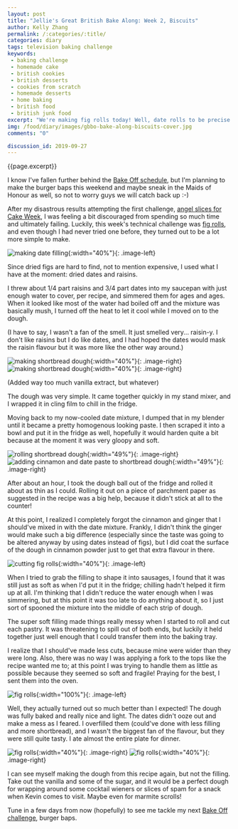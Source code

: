 ```yaml
---
layout: post
title: "Jellie's Great British Bake Along: Week 2, Biscuits"
author: Kelly Zhang
permalink: /:categories/:title/
categories: diary
tags: television baking challenge
keywords:
 - baking challenge
 - homemade cake
 - british cookies
 - british desserts
 - cookies from scratch
 - homemade desserts
 - home baking
 - british food
 - british junk food
excerpt: "We're making fig rolls today! Well, date rolls to be precise because I don't have figs. This is Week 2 of my bake-along with The Great British Bake Off. I've never eaten a fig roll before, although I did use to buy the occasional fig bar from my high school vending machine. I imagine they have to taste kind of similar."
img: /food/diary/images/gbbo-bake-along-biscuits-cover.jpg
comments: "0"

discussion_id: 2019-09-27
---
```


{{page.excerpt}}

I know I've fallen further behind the [Bake Off schedule](/food/diary/jellies-great-british-bake-along-2019), but I'm planning to make the burger baps this weekend and maybe sneak in the Maids of Honour as well, so not to worry guys we will catch back up :-)

After my disastrous results attempting the first challenge, [angel slices for Cake Week](/food/diary/gbbo-bake-along-cake), I was feeling a bit discouraged from spending so much time and ultimately failing. Luckily, this week's technical challenge was [fig rolls](https://thegreatbritishbakeoff.co.uk/recipes/all/paul-hollywoods-fig-rolls/), and even though I had never tried one before, they turned out to be a lot more simple to make.

![making date filling](/food/diary/images/gbbo-bake-along-biscuits-1.jpg){:width="40%"}{: .image-left}

Since dried figs are hard to find, not to mention expensive, I used what I have at the moment: dried dates and raisins.

I threw about 1/4 part raisins and 3/4 part dates into my saucepan with just enough water to cover, per recipe, and simmered them for ages and ages. When it looked like most of the water had boiled off and the mixture was basically mush, I turned off the heat to let it cool while I moved on to the dough.

(I have to say, I wasn't a fan of the smell. It just smelled very... raisin-y. I don't like raisins but I do like dates, and I had hoped the dates would mask the raisin flavour but it was more like the other way around.)

![making shortbread dough](/food/diary/images/gbbo-bake-along-biscuits-2.jpg){:width="40%"}{: .image-right} ![making shortbread dough](/food/diary/images/gbbo-bake-along-biscuits-3.jpg){:width="40%"}{: .image-right}

(Added way too much vanilla extract, but whatever)

The dough was very simple. It came together quickly in my stand mixer, and I wrapped it in cling film to chill in the fridge.

Moving back to my now-cooled date mixture, I dumped that in my blender until it became a pretty homogenous looking paste. I then scraped it into a bowl and put it in the fridge as well, hopefully it would harden quite a bit because at the moment it was very gloopy and soft.

![rolling shortbread dough](/food/diary/images/gbbo-bake-along-biscuits-4.jpg){:width="49%"}{: .image-right} ![adding cinnamon and date paste to shortbread dough](/food/diary/images/gbbo-bake-along-biscuits-5.jpg){:width="49%"}{: .image-right}

After about an hour, I took the dough ball out of the fridge and rolled it about as thin as I could. Rolling it out on a piece of parchment paper as suggested in the recipe was a big help, because it didn't stick at all to the counter!

At this point, I realized I completely forgot the cinnamon and ginger that I should've mixed in with the date mixture. Frankly, I didn't think the ginger would make such a big difference (especially since the taste was going to be altered anyway by using dates instead of figs), but I did coat the surface of the dough in cinnamon powder just to get that extra flavour in there.

![cutting fig rolls](/food/diary/images/gbbo-bake-along-biscuits-6.jpg){:width="40%"}{: .image-left}

When I tried to grab the filling to shape it into sausages, I found that it was still just as soft as when I'd put it in the fridge; chilling hadn't helped it firm up at all. I'm thinking that I didn't reduce the water enough when I was simmering, but at this point it was too late to do anything about it, so I just sort of spooned the mixture into the middle of each strip of dough.

The super soft filling made things really messy when I started to roll and cut each pastry. It was threatening to spill out of both ends, but luckily it held together just well enough that I could transfer them into the baking tray.

I realize that I should've made less cuts, because mine were wider than they were long. Also, there was no way I was applying a fork to the tops like the recipe wanted me to; at this point I was trying to handle them as little as possible because they seemed so soft and fragile! Praying for the best, I sent them into the oven.

![fig rolls](/food/diary/images/gbbo-bake-along-biscuits-9.jpg){:width="100%"}{: .image-left}

Well, they actually turned out so much better than I expected! The dough was fully baked and really nice and light. The dates didn't ooze out and make a mess as I feared. I overfilled them (could've done with less filling and more shortbread), and I wasn't the biggest fan of the flavour, but they were still quite tasty. I ate almost the entire plate for dinner.

![fig rolls](/food/diary/images/gbbo-bake-along-biscuits-7.jpg){:width="40%"}{: .image-right} ![fig rolls](/food/diary/images/gbbo-bake-along-biscuits-8.jpg){:width="40%"}{: .image-right}

I can see myself making the dough from this recipe again, but not the filling. Take out the vanilla and some of the sugar, and it would be a perfect dough for wrapping around some cocktail wieners or slices of spam for a snack when Kevin comes to visit. Maybe even for marmite scrolls!

Tune in a few days from now (hopefully) to see me tackle my next [Bake Off challenge](/food/diary/jellies-great-british-bake-along-2019/#episode-3-bread), burger baps.
